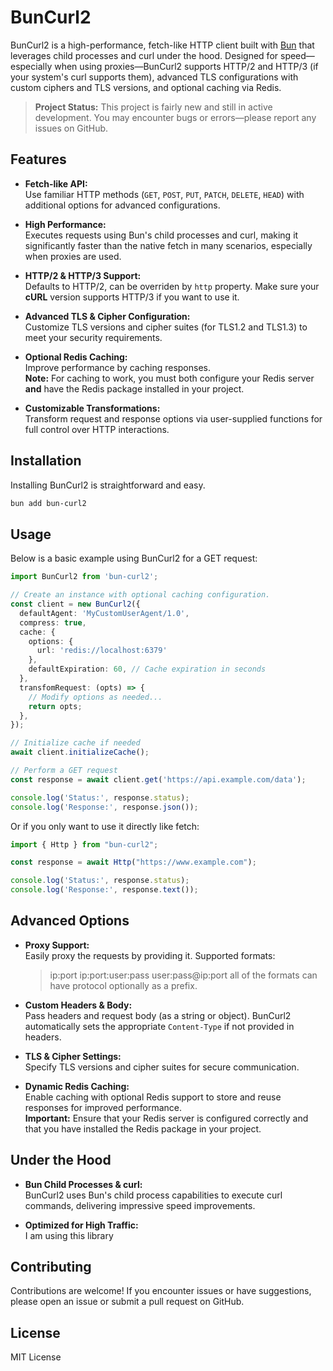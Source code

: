 # BunCurl2

BunCurl2 is a high-performance, fetch-like HTTP client built with [Bun](https://bun.sh) that leverages child processes and curl under the hood. Designed for speed—especially when using proxies—BunCurl2 supports HTTP/2 and HTTP/3 (if your system's curl supports them), advanced TLS configurations with custom ciphers and TLS versions, and optional caching via Redis.

> **Project Status:** This project is fairly new and still in active development. You may encounter bugs or errors—please report any issues on GitHub.

## Features

- **Fetch-like API:**  
  Use familiar HTTP methods (`GET`, `POST`, `PUT`, `PATCH`, `DELETE`, `HEAD`) with additional options for advanced configurations.

- **High Performance:**  
  Executes requests using Bun's child processes and curl, making it significantly faster than the native fetch in many scenarios, especially when proxies are used.

- **HTTP/2 & HTTP/3 Support:**  
  Defaults to HTTP/2, can be overriden by `http` property. Make sure your **cURL** version supports HTTP/3 if you want to use it.

- **Advanced TLS & Cipher Configuration:**  
  Customize TLS versions and cipher suites (for TLS1.2 and TLS1.3) to meet your security requirements.

- **Optional Redis Caching:**  
  Improve performance by caching responses.  
  **Note:** For caching to work, you must both configure your Redis server **and** have the Redis package installed in your project.

- **Customizable Transformations:**  
  Transform request and response options via user-supplied functions for full control over HTTP interactions.

## Installation

Installing BunCurl2 is straightforward and easy.
```bash
bun add bun-curl2 
```

## Usage

Below is a basic example using BunCurl2 for a GET request:

```ts
import BunCurl2 from 'bun-curl2';

// Create an instance with optional caching configuration.
const client = new BunCurl2({
  defaultAgent: 'MyCustomUserAgent/1.0',
  compress: true,
  cache: {
    options: {
      url: 'redis://localhost:6379'
    },
    defaultExpiration: 60, // Cache expiration in seconds
  },
  transfomRequest: (opts) => {
    // Modify options as needed...
    return opts;
  },
});

// Initialize cache if needed
await client.initializeCache();

// Perform a GET request
const response = await client.get('https://api.example.com/data');

console.log('Status:', response.status);
console.log('Response:', response.json());
```

Or if you only want to use it directly like fetch:

```ts
import { Http } from "bun-curl2";

const response = await Http("https://www.example.com");

console.log('Status:', response.status);
console.log('Response:', response.text());
```

## Advanced Options

- **Proxy Support:**  
  Easily proxy the requests by providing it.
  Supported formats:
   > ip:port
   > ip:port:user:pass
   > user:pass@ip:port
  all of the formats can have protocol optionally as a prefix. 

- **Custom Headers & Body:**  
  Pass headers and request body (as a string or object). BunCurl2 automatically sets the appropriate `Content-Type` if not provided in headers.

- **TLS & Cipher Settings:**  
  Specify TLS versions and cipher suites for secure communication.

- **Dynamic Redis Caching:**  
  Enable caching with optional Redis support to store and reuse responses for improved performance.  
  **Important:** Ensure that your Redis server is configured correctly and that you have installed the Redis package in your project.

## Under the Hood

- **Bun Child Processes & curl:**  
  BunCurl2 uses Bun's child process capabilities to execute curl commands, delivering impressive speed improvements.

- **Optimized for High Traffic:**  
  I am using this library

## Contributing

Contributions are welcome! If you encounter issues or have suggestions, please open an issue or submit a pull request on GitHub.

## License

MIT License